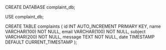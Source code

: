 CREATE DATABASE complaint_db;

USE complaint_db;

CREATE TABLE complaints (
  id INT AUTO_INCREMENT PRIMARY KEY,
  name VARCHAR(100) NOT NULL,
  email VARCHAR(100) NOT NULL,
  subject VARCHAR(200) NOT NULL,
  message TEXT NOT NULL,
  date TIMESTAMP DEFAULT CURRENT_TIMESTAMP
);
